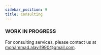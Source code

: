 ```yaml
---
sidebar_position: 9
title: Consulting
---
```


### WORK IN PROGRESS

For consulting services, please contact us at <a href="mailto:mohammad.alavi1990@gmail.com">mohammad.alavi1990@gmail.com</a>.

[//]: # (TODO: Add a description of the consulting services we offer.)
